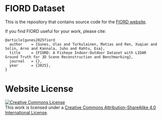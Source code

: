 # FIORD Dataset

This is the repository that contains source code for the [FIORD website](https://parmisian.github.io/fiord360.github.io/).

If you find FIORD useful for your work, please cite:
```
@article{gunes2025fiord
  author    = {Gunes, Ulas and Turkulainen, Matias and Ren, Xuqian and Solin, Arno and Kannala, Juho and Rahtu, Esa},
  title     = {FIORD: A Fisheye Indoor-Outdoor Dataset with LIDAR Ground Truth for 3D Scene Reconstruction and Benchmarking},
  journal   = {},
  year      = {2025},
}
```

# Website License
<a rel="license" href="http://creativecommons.org/licenses/by-sa/4.0/"><img alt="Creative Commons License" style="border-width:0" src="https://i.creativecommons.org/l/by-sa/4.0/88x31.png" /></a><br />This work is licensed under a <a rel="license" href="http://creativecommons.org/licenses/by-sa/4.0/">Creative Commons Attribution-ShareAlike 4.0 International License</a>.
